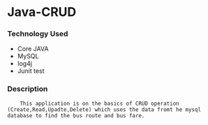 # Java-CRUD
### Technology Used
- Core JAVA
- MySQL
- log4j
- Junit test
### Description
		This application is on the basics of CRUD operation (Create,Read,Upadte,Delete) which uses the data fromt he mysql database to find the bus route and bus fare.
